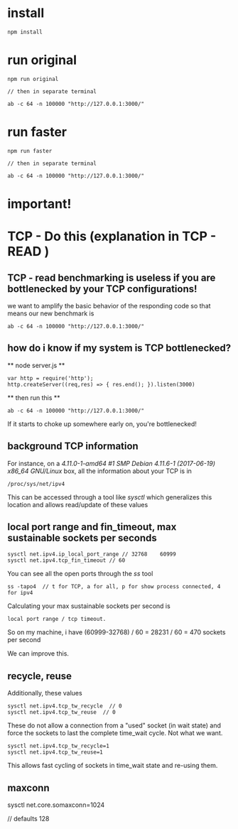 # install

    npm install

# run original

    npm run original

    // then in separate terminal

    ab -c 64 -n 100000 "http://127.0.0.1:3000/"


# run faster

    npm run faster 

    // then in separate terminal

    ab -c 64 -n 100000 "http://127.0.0.1:3000/"

# important! 

# TCP - Do this (explanation in TCP - READ )


## TCP - read benchmarking is useless if you are bottlenecked by your TCP configurations!

we want to amplify the basic behavior of the responding code so that means our new benchmark is 

	ab -c 64 -n 100000 "http://127.0.0.1:3000/"

## how do i know if my system is TCP bottlenecked?


** node server.js **

	var http = require('http');
	http.createServer((req,res) => { res.end(); }).listen(3000)

** then run this ** 

	ab -c 64 -n 100000 "http://127.0.0.1:3000/"

If it starts to choke up somewhere early on, you're bottlenecked!

## background TCP information

For instance, on a *4.11.0-1-amd64 #1 SMP Debian 4.11.6-1 (2017-06-19) x86_64 GNU/Linux* box, all the information about your TCP is in 

	/proc/sys/net/ipv4

This can be accessed through a tool like *sysctl* which generalizes this location and allows read/update of these values

## local port range and fin_timeout, max sustainable sockets per seconds


	sysctl net.ipv4.ip_local_port_range // 32768	60999
	sysctl net.ipv4.tcp_fin_timeout // 60


You can see all the open ports through the *ss* tool

	ss -tapo4  // t for TCP, a for all, p for show process connected, 4 for ipv4


Calculating your max sustainable sockets per second  is

	local port range / tcp timeout. 

So on my machine, i have (60999-32768) / 60 = 28231 / 60 = 470 sockets per second

We can improve this.


## recycle, reuse

Additionally, these values

	sysctl net.ipv4.tcp_tw_recycle  // 0
	sysctl net.ipv4.tcp_tw_reuse  // 0 

These do not allow a connection from a "used" socket (in wait state) and force the sockets to last the complete time_wait cycle.
Not what we want.


	sysctl net.ipv4.tcp_tw_recycle=1
	sysctl net.ipv4.tcp_tw_reuse=1 

This allows fast cycling of sockets in time_wait state and re-using them. 


## maxconn

sysctl net.core.somaxconn=1024

// defaults 128


